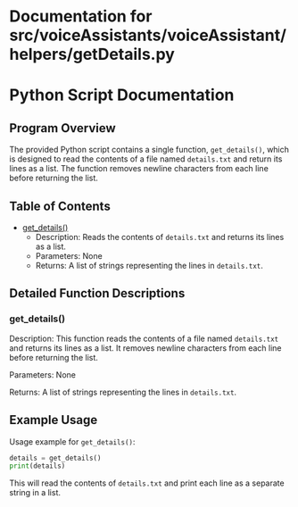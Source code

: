 # Documentation for src/voiceAssistants/voiceAssistant/helpers/getDetails.py

# Python Script Documentation

## Program Overview

The provided Python script contains a single function, `get_details()`, which is designed to read the contents of a file named `details.txt` and return its lines as a list. The function removes newline characters from each line before returning the list.

## Table of Contents

*   [get_details()](#get_details)
    *   Description: Reads the contents of `details.txt` and returns its lines as a list.
    *   Parameters: None
    *   Returns: A list of strings representing the lines in `details.txt`.

## Detailed Function Descriptions

### get_details()

Description: This function reads the contents of a file named `details.txt` and returns its lines as a list. It removes newline characters from each line before returning the list.

Parameters: None

Returns: A list of strings representing the lines in `details.txt`.

## Example Usage

Usage example for `get_details()`:

```python
details = get_details()
print(details)
```

This will read the contents of `details.txt` and print each line as a separate string in a list.